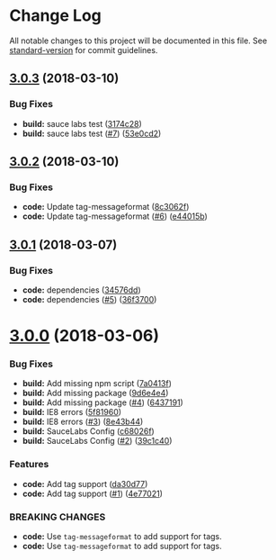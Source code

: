 # Change Log

All notable changes to this project will be documented in this file. See [standard-version](https://github.com/conventional-changelog/standard-version) for commit guidelines.

<a name="3.0.3"></a>
## [3.0.3](https://github.com/adam-26/intl-relativeformat/compare/v3.0.2...v3.0.3) (2018-03-10)


### Bug Fixes

* **build:** sauce labs test ([3174c28](https://github.com/adam-26/intl-relativeformat/commit/3174c28))
* **build:** sauce labs test ([#7](https://github.com/adam-26/intl-relativeformat/issues/7)) ([53e0cd2](https://github.com/adam-26/intl-relativeformat/commit/53e0cd2))



<a name="3.0.2"></a>
## [3.0.2](https://github.com/adam-26/intl-relativeformat/compare/v3.0.1...v3.0.2) (2018-03-10)


### Bug Fixes

* **code:** Update tag-messageformat ([8c3062f](https://github.com/adam-26/intl-relativeformat/commit/8c3062f))
* **code:** Update tag-messageformat  ([#6](https://github.com/adam-26/intl-relativeformat/issues/6)) ([e44015b](https://github.com/adam-26/intl-relativeformat/commit/e44015b))



<a name="3.0.1"></a>
## [3.0.1](https://github.com/adam-26/intl-relativeformat/compare/v3.0.0...v3.0.1) (2018-03-07)


### Bug Fixes

* **code:** dependencies ([34576dd](https://github.com/adam-26/intl-relativeformat/commit/34576dd))
* **code:** dependencies ([#5](https://github.com/adam-26/intl-relativeformat/issues/5)) ([36f3700](https://github.com/adam-26/intl-relativeformat/commit/36f3700))



<a name="3.0.0"></a>
# [3.0.0](https://github.com/adam-26/intl-relativeformat/compare/v2.1.0...v3.0.0) (2018-03-06)


### Bug Fixes

* **build:** Add missing npm script ([7a0413f](https://github.com/adam-26/intl-relativeformat/commit/7a0413f))
* **build:** Add missing package ([9d6e4e4](https://github.com/adam-26/intl-relativeformat/commit/9d6e4e4))
* **build:** Add missing package ([#4](https://github.com/adam-26/intl-relativeformat/issues/4)) ([6437191](https://github.com/adam-26/intl-relativeformat/commit/6437191))
* **build:** IE8 errors ([5f81960](https://github.com/adam-26/intl-relativeformat/commit/5f81960))
* **build:** IE8 errors ([#3](https://github.com/adam-26/intl-relativeformat/issues/3)) ([8e43b44](https://github.com/adam-26/intl-relativeformat/commit/8e43b44))
* **build:** SauceLabs Config ([c68026f](https://github.com/adam-26/intl-relativeformat/commit/c68026f))
* **build:** SauceLabs Config ([#2](https://github.com/adam-26/intl-relativeformat/issues/2)) ([39c1c40](https://github.com/adam-26/intl-relativeformat/commit/39c1c40))


### Features

* **code:** Add tag support ([da30d77](https://github.com/adam-26/intl-relativeformat/commit/da30d77))
* **code:** Add tag support ([#1](https://github.com/adam-26/intl-relativeformat/issues/1)) ([4e77021](https://github.com/adam-26/intl-relativeformat/commit/4e77021))


### BREAKING CHANGES

* **code:** Use `tag-messageformat` to add support for tags.
* **code:** Use `tag-messageformat` to add support for tags.
